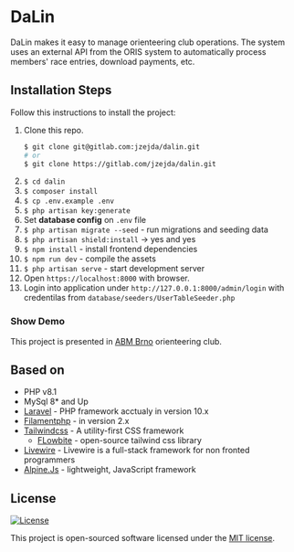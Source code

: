 # DaLin
DaLin makes it easy to manage orienteering club operations. 
The system uses an external API from the ORIS system to automatically process members' race entries, download payments, etc.

## Installation Steps

Follow this instructions to install the project:

1. Clone this repo.
    ```bash
    $ git clone git@gitlab.com:jzejda/dalin.git
    # or
    $ git clone https://gitlab.com/jzejda/dalin.git
    ```
2. `$ cd dalin`
3. `$ composer install`
4. `$ cp .env.example .env`
5. `$ php artisan key:generate`
6. Set **database config** on `.env` file
7. `$ php artisan migrate --seed` - run migrations and seeding data
8. `$ php artisan shield:install` -> yes and yes
8. `$ npm install` - install frontend dependencies
9. `$ npm run dev` - compile the assets
10. `$ php artisan serve` - start development server
11. Open `https://localhost:8000` with browser.
12. Login into application under `http://127.0.0.1:8000/admin/login` with credentilas from `database/seeders/UserTableSeeder.php`

### Show Demo

This project is presented in [ABM Brno](https://abmbrno.cz/) orienteering club.

## Based on

- PHP v8.1
- MySql 8* and Up
- [Laravel](https://laravel.com/) - PHP framework acctualy in version 10.x
- [Filamentphp](https://filamentphp.com/) - in version 2.x
- [Tailwindcss](https://tailwindcss.com/) - A utility-first CSS framework
  - [FLowbite](https://flowbite.com/) - open-source tailwind css library
- [Livewire](https://laravel-livewire.com/) - Livewire is a full-stack framework for non fronted programmers
- [Alpine.Js](https://alpinejs.dev/) - lightweight, JavaScript framework

## License

<p>
<a href="https://packagist.org/packages/laravel/framework"><img src="https://img.shields.io/packagist/l/laravel/framework" alt="License"></a>
</p>

This project is open-sourced software licensed under the [MIT license](LICENSE).
